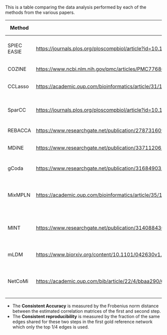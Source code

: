 This is a table comparing the data analysis performed by each of the methods from the various papers.

| **Method**  | **Research Paper**                                                                                                                                                                   | **Algorithms Compared**                                   | **How they compare**                                                   |
|-------------|--------------------------------------------------------------------------------------------------------------------------------------------------------------------------------------|-----------------------------------------------------------|------------------------------------------------------------------------|
| SPIEC EASIE | https://journals.plos.org/ploscompbiol/article?id=10.1371/journal.pcbi.1004226#pcbi-1004226-g006                                                                                     | SPIEC-EASIE, SparCC, CCREPE                               | Reproducibility, Consistency, Hamming Distance                         |
| COZINE      | https://www.ncbi.nlm.nih.gov/pmc/articles/PMC7768662/                                                                                                                                | COZINE, SPIEC-EASIE, Ising                                | Phylo Tree, Assortativity                                              |
| CCLasso     | https://academic.oup.com/bioinformatics/article/31/19/3172/211784                                                                                                                    | CCLasso, SparCC                                           | Frobenius Accuracy and Reproducibility                                 |
| SparCC      | https://journals.plos.org/ploscompbiol/article?id=10.1371/journal.pcbi.1002687                                                                                                       | SparCC, Pearson                                           | Pairwise correlations between all OTUs                                 |
| REBACCA     | https://www.researchgate.net/publication/278731609_Investigating_microbial_co-occurrence_patterns_based_on_metagenomic_compositional_data                                            | REBACCA, SparCC, BP, ReBoot                               | Sensitivity and Specificity                                            |
| MDiNE       | https://www.researchgate.net/publication/337112062_MDiNE_A_model_to_estimate_differential_co-occurrence_networks_in_microbiome_studies                                               | MDiNE , MInt, COZINE, SPIEC-EASIE                         | The number of edges in a sample                                        |
| gCoda       | https://www.researchgate.net/publication/316849033_gCoda_Conditional_Dependence_Network_Inference_for_Compositional_Data                                                             | gCoda, SPIEC-EASIE                                        | The numbers of inferred edges                                          |
| MixMPLN     | https://academic.oup.com/bioinformatics/article/35/14/i23/5529264                                                                                                                    | MixMPLN + glasso, MixMPLN + huge                          | Optimal number of components from taxa matrix.                         |
| MINT        | https://www.researchgate.net/publication/314088430_MINT_A_multivariate_integrative_method_to_identify_reproducible_molecular_signatures_across_independent_experiments_and_platforms | MINT, PLSDA, sPLSDA, ComBat+sPLSDA, RF, mgPLS, BMC+PLSDA  | Classification accuracy, The classification Balanced Error Rates (BER) |
| mLDM        | https://www.biorxiv.org/content/10.1101/042630v1.full                                                                                                                                | mLDM,PCC,SCC,CCREPE, SparCC, CCLasso, glasso, SPIEC-EASIE | Power of association inference                                         |
| NetCoMi     | https://academic.oup.com/bib/article/22/4/bbaa290/6017455                                                                                                                            | SparCC, SPIEC-EASI, SPRING                                | Variability of microbial networks , Aitchison’s distance               |




- The **Consistent Accuracy** is measured by the Frobenius norm distance between the estimated correlation matrices of the first and second step.
- The **Consistent reproducibility** is measured by the fraction of the same edges shared for these two steps in the first gold reference network which only the top 1/4 edges is used.
